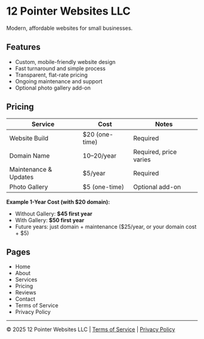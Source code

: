 # 12 Pointer Websites LLC

Modern, affordable websites for small businesses.

## Features
- Custom, mobile-friendly website design
- Fast turnaround and simple process
- Transparent, flat-rate pricing
- Ongoing maintenance and support
- Optional photo gallery add-on

## Pricing
| Service                   | Cost                | Notes                       |
|---------------------------|---------------------|-----------------------------|
| Website Build             | $20 (one-time)      | Required                    |
| Domain Name               | $10–$20/year        | Required, price varies      |
| Maintenance & Updates     | $5/year             | Required                    |
| Photo Gallery             | $5 (one-time)       | Optional add-on             |

**Example 1-Year Cost (with $20 domain):**
- Without Gallery: **$45 first year**
- With Gallery: **$50 first year**
- Future years: just domain + maintenance ($25/year, or your domain cost + $5)

## Pages
- Home
- About
- Services
- Pricing
- Reviews
- Contact
- Terms of Service
- Privacy Policy

---
© 2025 12 Pointer Websites LLC  |  [Terms of Service](tos.html)  |  [Privacy Policy](privacy.html)

